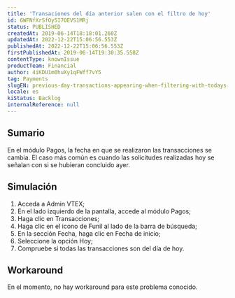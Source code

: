 ```yaml
---
title: 'Transaciones del día anterior salen con el filtro de hoy'
id: 6WFNfXrSfOy5I7OEVS1MRj
status: PUBLISHED
createdAt: 2019-06-14T18:18:01.260Z
updatedAt: 2022-12-22T15:06:56.553Z
publishedAt: 2022-12-22T15:06:56.553Z
firstPublishedAt: 2019-06-14T19:30:35.558Z
contentType: knownIssue
productTeam: Financial
author: 4iKDU1m0huXy1qFWff7vY5
tag: Payments
slugEN: previous-day-transactions-appearing-when-filtering-with-todays-date
locale: es
kiStatus: Backlog
internalReference: null
---
```


## Sumario

En el módulo Pagos, la fecha en que se realizaron las transacciones se cambia. El caso más común es cuando las solicitudes realizadas hoy se señalan con si se hubieran concluido ayer.

## Simulación

1. Acceda a Admin VTEX;
2. En el lado izquierdo de la pantalla, accede al módulo Pagos;
3. Haga clic en Transacciones;
4. Haga clic en el icono de Funil al lado de la barra de búsqueda;
5. En la sección Fecha, haga clic en Fecha de inicio;
6. Seleccione la opción Hoy;
7. Compruebe si todas las transacciones son del día de hoy.

## Workaround

En el momento, no hay workaround para este problema conocido.

